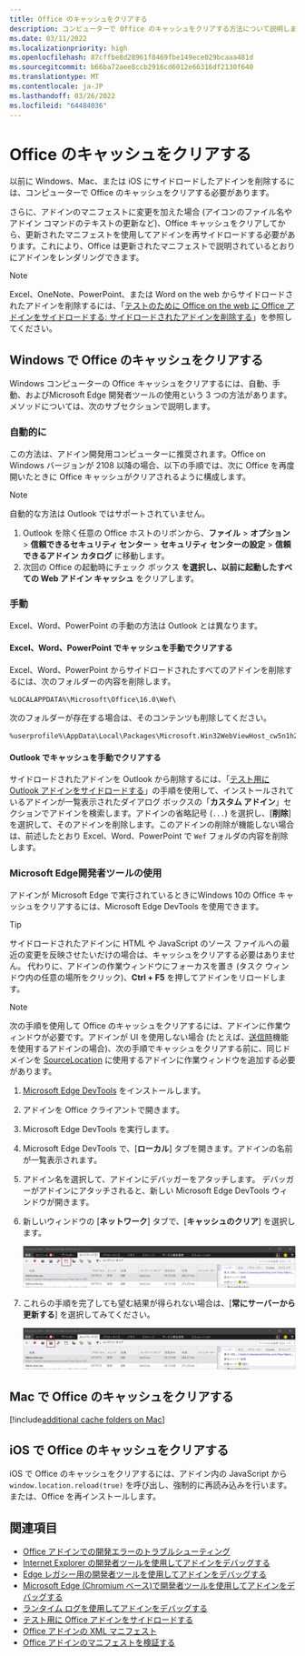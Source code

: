 ```yaml
---
title: Office のキャッシュをクリアする
description: コンピューターで Office のキャッシュをクリアする方法について説明します。
ms.date: 03/11/2022
ms.localizationpriority: high
ms.openlocfilehash: 87cffbe8d28961f8469fbe149ece029bcaaa481d
ms.sourcegitcommit: b66ba72aee8ccb2916cd6012e66316df2130f640
ms.translationtype: MT
ms.contentlocale: ja-JP
ms.lasthandoff: 03/26/2022
ms.locfileid: "64484036"
---
```

# <a name="clear-the-office-cache"></a>Office のキャッシュをクリアする

以前に Windows、Mac、または iOS にサイドロードしたアドインを削除するには、コンピューターで Office のキャッシュをクリアする必要があります。

さらに、アドインのマニフェストに変更を加えた場合 (アイコンのファイル名やアドイン コマンドのテキストの更新など)、Office キャッシュをクリアしてから、更新されたマニフェストを使用してアドインを再サイドロードする必要があります。これにより、Office は更新されたマニフェストで説明されているとおりにアドインをレンダリングできます。

> [!NOTE]
> Excel、OneNote、PowerPoint、または Word on the web からサイドロードされたアドインを削除するには、「[テストのために Office on the web に Office アドインをサイドロードする: サイドロードされたアドインを削除する](sideload-office-add-ins-for-testing.md#remove-a-sideloaded-add-in)」を参照してください。

## <a name="clear-the-office-cache-on-windows"></a>Windows で Office のキャッシュをクリアする

Windows コンピューターの Office キャッシュをクリアするには、自動、手動、およびMicrosoft Edge 開発者ツールの使用という 3 つの方法があります。メソッドについては、次のサブセクションで説明します。

### <a name="automatically"></a>自動的に

この方法は、アドイン開発用コンピューターに推奨されます。Office on Windows バージョンが 2108 以降の場合、以下の手順では、次に Office を再度開いたときに Office キャッシュがクリアされるように構成します。

> [!NOTE]
> 自動的な方法は Outlook ではサポートされていません。

1. Outlook を除く任意の Office ホストのリボンから、**ファイル** > **オプション** > **信頼できるセキュリティ センター** > **セキュリティ センターの設定** > **信頼できるアドイン カタログ** に移動します。
1. 次回の Office の起動時にチェック ボックス **を選択し、以前に起動したすべての Web アドイン キャッシュ** をクリアします。

### <a name="manually"></a>手動

Excel、Word、PowerPoint の手動の方法は Outlook とは異なります。

#### <a name="manually-clear-the-cache-in-excel-word-and-powerpoint"></a>Excel、Word、PowerPoint でキャッシュを手動でクリアする

Excel、Word、PowerPoint からサイドロードされたすべてのアドインを削除するには、次のフォルダーの内容を削除します。

```
%LOCALAPPDATA%\Microsoft\Office\16.0\Wef\
```

次のフォルダーが存在する場合は、そのコンテンツも削除してください。

```
%userprofile%\AppData\Local\Packages\Microsoft.Win32WebViewHost_cw5n1h2txyewy\AC\#!123\INetCache\
```

#### <a name="manually-clear-the-cache-in-outlook"></a>Outlook でキャッシュを手動でクリアする

サイドロードされたアドインを Outlook から削除するには、「[テスト用に Outlook アドインをサイドロードする](../outlook/sideload-outlook-add-ins-for-testing.md)」の手順を使用して、インストールされているアドインが一覧表示されたダイアログ ボックスの「**カスタム アドイン**」セクションでアドインを検索します。アドインの省略記号 (`...`) を選択し、[**削除**] を選択して、そのアドインを削除します。このアドインの削除が機能しない場合は、前述したとおり Excel、Word、PowerPoint で `Wef` フォルダの内容を削除します。

### <a name="using-the-microsoft-edge-developer-tools"></a>Microsoft Edge開発者ツールの使用

アドインが Microsoft Edge で実行されているときにWindows 10の Office キャッシュをクリアするには、Microsoft Edge DevTools を使用できます。

> [!TIP]
> サイドロードされたアドインに HTML や JavaScript のソース ファイルへの最近の変更を反映させたいだけの場合は、キャッシュをクリアする必要はありません。 代わりに、アドインの作業ウィンドウにフォーカスを置き (タスク ウィンドウ内の任意の場所をクリック)、**Ctrl + F5** を押してアドインをリロードします。

> [!NOTE]
> 次の手順を使用して Office のキャッシュをクリアするには、アドインに作業ウィンドウが必要です。アドインが UI を使用しない場合 (たとえば、[送信時](../outlook/outlook-on-send-addins.md)機能を使用するアドインの場合)、次の手順でキャッシュをクリアする前に、同じドメインを [SourceLocation](/javascript/api/manifest/sourcelocation) に使用するアドインに作業ウィンドウを追加する必要があります。

1. [Microsoft Edge DevTools](https://www.microsoft.com/p/microsoft-edge-devtools-preview/9mzbfrmz0mnj) をインストールします。

2. アドインを Office クライアントで開きます。

3. Microsoft Edge DevTools を実行します。

4. Microsoft Edge DevTools で、[**ローカル**] タブを開きます。アドインの名前が一覧表示されます。

5. アドイン名を選択して、アドインにデバッガーをアタッチします。 デバッガーがアドインにアタッチされると、新しい Microsoft Edge DevTools ウィンドウが開きます。

6. 新しいウィンドウの [**ネットワーク**] タブで、[**キャッシュのクリア**] を選択します。

    ![[キャッシュのクリア] ボタンが強調表示された Microsoft Edge DevTools のスクリーンショット。](../images/edge-devtools-clear-cache.png)

7. これらの手順を完了しても望む結果が得られない場合は、[**常にサーバーから更新する**] を選択してみてください。

    ![[常にサーバーから更新する] ボタンが強調表示された Microsoft Edge DevTools のスクリーンショット。](../images/edge-devtools-refresh-from-server.png)

## <a name="clear-the-office-cache-on-mac"></a>Mac で Office のキャッシュをクリアする

[!include[additional cache folders on Mac](../includes/mac-cache-folders.md)]

## <a name="clear-the-office-cache-on-ios"></a>iOS で Office のキャッシュをクリアする

iOS で Office のキャッシュをクリアするには、アドイン内の JavaScript から `window.location.reload(true)` を呼び出し、強制的に再読み込みを行います。または、Office を再インストールします。

## <a name="see-also"></a>関連項目

- [Office アドインでの開発エラーのトラブルシューティング](troubleshoot-development-errors.md)
- [Internet Explorer の開発者ツールを使用してアドインをデバッグする](debug-add-ins-using-f12-tools-ie.md)
- [Edge レガシー用の開発者ツールを使用してアドインをデバッグする](debug-add-ins-using-devtools-edge-legacy.md)
- [Microsoft Edge (Chromium ベース)で開発者ツールを使用してアドインをデバッグする](debug-add-ins-using-devtools-edge-chromium.md)
- [ランタイム ログを使用してアドインをデバッグする](runtime-logging.md)
- [テスト用に Office アドインをサイドロードする](sideload-office-add-ins-for-testing.md)
- [Office アドインの XML マニフェスト](../develop/add-in-manifests.md)
- [Office アドインのマニフェストを検証する](troubleshoot-manifest.md)
